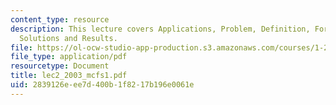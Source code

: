 ```yaml
---
content_type: resource
description: This lecture covers Applications, Problem, Definition, Formulations,
  Solutions and Results.
file: https://ol-ocw-studio-app-production.s3.amazonaws.com/courses/1-206j-airline-schedule-planning-spring-2003/2839126eee7d400b1f8217b196e0061e_lec2_2003_mcfs1.pdf
file_type: application/pdf
resourcetype: Document
title: lec2_2003_mcfs1.pdf
uid: 2839126e-ee7d-400b-1f82-17b196e0061e
---
```

